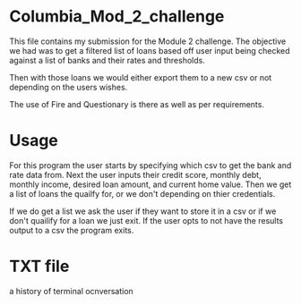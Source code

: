 # Columbia_Mod_2_challenge

This file contains my submission for the Module 2 challenge.
The objective we had was to get a filtered list of loans based off user input being checked against a list of banks and their rates and thresholds.

Then with those loans we would either export them to a new csv or not depending on the users wishes.

The use of Fire and Questionary is there as well as per requirements.

# Usage

For this program the user starts by specifying which csv to get the bank and rate data from.
Next the user inputs their credit score, monthly debt, monthly income, desired loan amount, and current home value.
Then we get a list of loans the quailfy for, or we don't depending on thier credentials.

If we do get a list we ask the user if they want to store it in a csv or if we don't quailify for a loan we just exit.
If the user opts to not have the results output to a csv the program exits.

# TXT file

a history of terminal ocnversation
